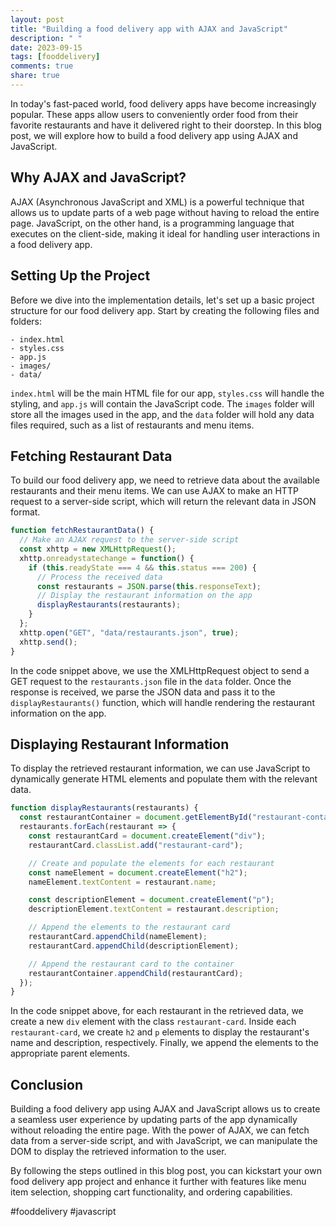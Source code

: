 ```yaml
---
layout: post
title: "Building a food delivery app with AJAX and JavaScript"
description: " "
date: 2023-09-15
tags: [fooddelivery]
comments: true
share: true
---
```


In today's fast-paced world, food delivery apps have become increasingly popular. These apps allow users to conveniently order food from their favorite restaurants and have it delivered right to their doorstep. In this blog post, we will explore how to build a food delivery app using AJAX and JavaScript.

## Why AJAX and JavaScript?

AJAX (Asynchronous JavaScript and XML) is a powerful technique that allows us to update parts of a web page without having to reload the entire page. JavaScript, on the other hand, is a programming language that executes on the client-side, making it ideal for handling user interactions in a food delivery app.

## Setting Up the Project

Before we dive into the implementation details, let's set up a basic project structure for our food delivery app. Start by creating the following files and folders:

```
- index.html
- styles.css
- app.js
- images/
- data/
```

`index.html` will be the main HTML file for our app, `styles.css` will handle the styling, and `app.js` will contain the JavaScript code. The `images` folder will store all the images used in the app, and the `data` folder will hold any data files required, such as a list of restaurants and menu items.

## Fetching Restaurant Data

To build our food delivery app, we need to retrieve data about the available restaurants and their menu items. We can use AJAX to make an HTTP request to a server-side script, which will return the relevant data in JSON format.

```javascript
function fetchRestaurantData() {
  // Make an AJAX request to the server-side script
  const xhttp = new XMLHttpRequest();
  xhttp.onreadystatechange = function() {
    if (this.readyState === 4 && this.status === 200) {
      // Process the received data
      const restaurants = JSON.parse(this.responseText);
      // Display the restaurant information on the app
      displayRestaurants(restaurants);
    }
  };
  xhttp.open("GET", "data/restaurants.json", true);
  xhttp.send();
}
```

In the code snippet above, we use the XMLHttpRequest object to send a GET request to the `restaurants.json` file in the `data` folder. Once the response is received, we parse the JSON data and pass it to the `displayRestaurants()` function, which will handle rendering the restaurant information on the app.

## Displaying Restaurant Information

To display the retrieved restaurant information, we can use JavaScript to dynamically generate HTML elements and populate them with the relevant data.

```javascript
function displayRestaurants(restaurants) {
  const restaurantContainer = document.getElementById("restaurant-container");
  restaurants.forEach(restaurant => {
    const restaurantCard = document.createElement("div");
    restaurantCard.classList.add("restaurant-card");

    // Create and populate the elements for each restaurant
    const nameElement = document.createElement("h2");
    nameElement.textContent = restaurant.name;

    const descriptionElement = document.createElement("p");
    descriptionElement.textContent = restaurant.description;

    // Append the elements to the restaurant card
    restaurantCard.appendChild(nameElement);
    restaurantCard.appendChild(descriptionElement);

    // Append the restaurant card to the container
    restaurantContainer.appendChild(restaurantCard);
  });
}
```

In the code snippet above, for each restaurant in the retrieved data, we create a new `div` element with the class `restaurant-card`. Inside each `restaurant-card`, we create `h2` and `p` elements to display the restaurant's name and description, respectively. Finally, we append the elements to the appropriate parent elements.

## Conclusion

Building a food delivery app using AJAX and JavaScript allows us to create a seamless user experience by updating parts of the app dynamically without reloading the entire page. With the power of AJAX, we can fetch data from a server-side script, and with JavaScript, we can manipulate the DOM to display the retrieved information to the user.

By following the steps outlined in this blog post, you can kickstart your own food delivery app project and enhance it further with features like menu item selection, shopping cart functionality, and ordering capabilities.

#fooddelivery #javascript